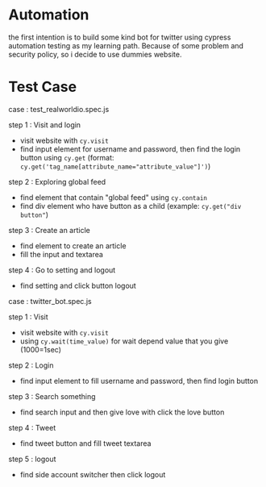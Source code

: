 # Automation

the first intention is to build some kind bot for twitter using cypress automation testing as my learning path. Because of some problem and security policy, so i decide to use dummies website.

# Test Case

case : test_realworldio.spec.js

step 1 : Visit and login
    
- visit website with `cy.visit`
- find input element for username and password, then find the login button using  `cy.get`
(format: `cy.get('tag_name[attribute_name="attribute_value"]')`)

step 2 : Exploring global feed

- find element that contain "global feed" using `cy.contain`
- find div element who have button as a child (example: `cy.get("div button"`)

step 3 : Create an article

- find element to create an article
- fill the input and textarea

step 4 : Go to setting and logout

- find setting and click button logout

case : twitter_bot.spec.js

step 1 : Visit
    
- visit website with `cy.visit`
- using `cy.wait(time_value)` for wait depend value that you give (1000=1sec)

step 2 : Login

- find input element to fill username and password, then find login button

step 3 : Search something

- find search input and then give love with click the love button

step 4 : Tweet

- find tweet button and fill tweet textarea

step 5 : logout

- find side account switcher then click logout